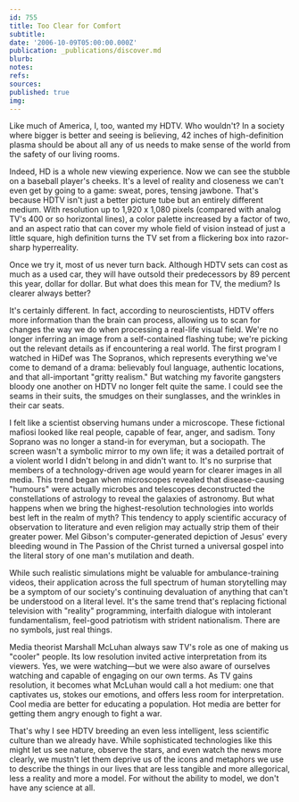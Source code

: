 ```yaml
---
id: 755
title: Too Clear for Comfort
subtitle: 
date: '2006-10-09T05:00:00.000Z'
publication: _publications/discover.md
blurb: 
notes: 
refs: 
sources: 
published: true
img: 
---
```

Like much of America, I, too, wanted my HDTV. Who wouldn't? In a society where bigger is better and seeing is believing, 42 inches of high-definition plasma should be about all any of us needs to make sense of the world from the safety of our living rooms.

Indeed, HD is a whole new viewing experience. Now we can see the stubble on a baseball player's cheeks. It's a level of reality and closeness we can't even get by going to a game: sweat, pores, tensing jawbone. That's because HDTV isn't just a better picture tube but an entirely different medium. With resolution up to 1,920 x 1,080 pixels (compared with analog TV's 400 or so horizontal lines), a color palette increased by a factor of two, and an aspect ratio that can cover my whole field of vision instead of just a little square, high definition turns the TV set from a flickering box into razor-sharp hyperreality.

Once we try it, most of us never turn back. Although HDTV sets can cost as much as a used car, they will have outsold their predecessors by 89 percent this year, dollar for dollar. But what does this mean for TV, the medium? Is clearer always better?

It's certainly different. In fact, according to neuroscientists, HDTV offers more information than the brain can process, allowing us to scan for changes the way we do when processing a real-life visual field. We're no longer inferring an image from a self-contained flashing tube; we're picking out the relevant details as if encountering a real world. The first program I watched in HiDef was The Sopranos, which represents everything we've come to demand of a drama: believably foul language, authentic locations, and that all-important "gritty realism." But watching my favorite gangsters bloody one another on HDTV no longer felt quite the same. I could see the seams in their suits, the smudges on their sunglasses, and the wrinkles in their car seats.

I felt like a scientist observing humans under a microscope. These fictional mafiosi looked like real people, capable of fear, anger, and sadism. Tony Soprano was no longer a stand-in for everyman, but a sociopath. The screen wasn't a symbolic mirror to my own life; it was a detailed portrait of a violent world I didn't belong in and didn't want to. It's no surprise that members of a technology-driven age would yearn for clearer images in all media. This trend began when microscopes revealed that disease-causing "humours" were actually microbes and telescopes deconstructed the constellations of astrology to reveal the galaxies of astronomy. But what happens when we bring the highest-resolution technologies into worlds best left in the realm of myth? This tendency to apply scientific accuracy of observation to literature and even religion may actually strip them of their greater power. Mel Gibson's computer-generated depiction of Jesus' every bleeding wound in The Passion of the Christ turned a universal gospel into the literal story of one man's mutilation and death.

While such realistic simulations might be valuable for ambulance-training videos, their application across the full spectrum of human storytelling may be a symptom of our society's continuing devaluation of anything that can't be understood on a literal level. It's the same trend that's replacing fictional television with "reality" programming, interfaith dialogue with intolerant fundamentalism, feel-good patriotism with strident nationalism. There are no symbols, just real things.

Media theorist Marshall McLuhan always saw TV's role as one of making us "cooler" people. Its low resolution invited active interpretation from its viewers. Yes, we were watching—but we were also aware of ourselves watching and capable of engaging on our own terms. As TV gains resolution, it becomes what McLuhan would call a hot medium: one that captivates us, stokes our emotions, and offers less room for interpretation. Cool media are better for educating a population. Hot media are better for getting them angry enough to fight a war.

That's why I see HDTV breeding an even less intelligent, less scientific culture than we already have. While sophisticated technologies like this might let us see nature, observe the stars, and even watch the news more clearly, we mustn't let them deprive us of the icons and metaphors we use to describe the things in our lives that are less tangible and more allegorical, less a reality and more a model. For without the ability to model, we don't have any science at all.
